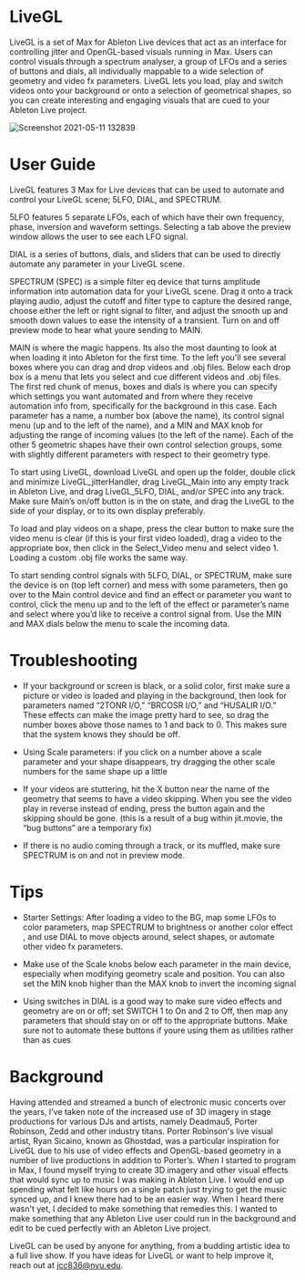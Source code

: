 # LiveGL
LiveGL is a set of Max for Ableton Live devices that act as an interface for controlling jitter and OpenGL-based visuals running in Max. Users can control visuals through a spectrum analyser, a group of LFOs and a series of buttons and dials, all individually mappable to a wide selection of geometry and video fx parameters. LiveGL lets you load, play and switch videos onto your background or onto a selection of geometrical shapes, so you can create interesting and engaging visuals that are cued to your Ableton Live project.

![Screenshot 2021-05-11 132839](https://user-images.githubusercontent.com/83727369/117859567-2ce77100-b25d-11eb-923a-ba885b852986.png)

# User Guide 
LiveGL features 3 Max for Live devices that can be used to automate and control your LiveGL scene; 5LFO, DIAL, and SPECTRUM.

5LFO features 5 separate LFOs, each of which have their own frequency, phase, inversion and waveform settings. Selecting a tab above the preview window allows the user to see each LFO signal. 

DIAL is a series of buttons, dials, and sliders that can be used to directly automate any parameter in your LiveGL scene. 

SPECTRUM (SPEC) is a simple filter eq device that turns amplitude information into automation data for your LiveGL scene. Drag it onto a track playing audio, adjust the cutoff and filter type to capture the desired range, choose either the left or right signal to filter, and adjust the smooth up and smooth down values to ease the intensity of a transient. Turn on and off preview mode to hear what youre sending to MAIN. 

MAIN is where the magic happens. Its also the most daunting to look at when loading it into Ableton for the first time. To the left you'll see several boxes where you can drag and drop videos and .obj files. Below each drop box is a menu that lets you select and cue different videos and .obj files. The first red chunk of menus, boxes and dials is where you can specify which settings you want automated and from where they receive automation info from, specifically for the background in this case. Each parameter has a name, a number box (above the name), its control signal menu (up and to the left of the name), and a MIN and MAX knob for adjusting the range of incoming values (to the left of the name). Each of the other 5 geometric shapes have their own control selection groups, some with slightly different parameters with respect to their geometry type. 

To start using LiveGL, download LiveGL and open up the folder, double click and minimize LiveGL_jitterHandler, drag LiveGL_Main into any empty track in Ableton Live, and drag LiveGL_5LFO, DIAL, and/or SPEC into any track. Make sure Main’s on/off button is in the on state, and drag the LiveGL to the side of your display, or to its own display preferably. 

To load and play videos on a shape, press the clear button to make sure the video menu is clear (if this is your first video loaded), drag a video to the appropriate box, then click in the Select_Video menu and select video 1. Loading a custom .obj file works the same way. 

To start sending control signals with 5LFO, DIAL, or SPECTRUM, make sure the device is on (top left corner) and mess with some parameters, then go over to the Main control device and find an effect or parameter you want to control, click the menu up and to the left of the effect or parameter’s name and select where you’d like to receive a control signal from. Use the MIN and MAX dials below the menu to scale the incoming data. 

# Troubleshooting
- If your background or screen is black, or a solid color, first make sure a picture or video is loaded and playing in the background, then look for parameters named “2TONR I/O,” “BRCOSR I/O,” and “HUSALIR I/O.” These effects can make the image pretty hard to see, so drag the number boxes above those names to 1 and back to 0. This makes sure that the system knows they should be off. 

- Using Scale parameters: if you click on a number above a scale parameter and your shape disappears, try dragging the other scale numbers for the same shape up a little 

- If your videos are stuttering, hit the X button near the name of the geometry that seems to have a video skipping. When you see the video play in reverse instead of ending, press the button again and the skipping should be gone. (this is a result of a bug within jit.movie, the “bug buttons” are a temporary fix)

- If there is no audio coming through a track, or its muffled, make sure SPECTRUM is on and not in preview mode. 

# Tips

- Starter Settings: After loading a video to the BG, map some LFOs to color parameters, map SPECTRUM to brightness or another color effect , and use DIAL to move objects around, select shapes, or automate other video fx parameters.

- Make use of the Scale knobs below each parameter in the main device, especially when modifying geometry scale and position. You can also set the MIN knob higher than the MAX knob to invert the incoming signal

- Using switches in DIAL is a good way to make sure video effects and geometry are on or off; set SWITCH 1 to On and 2 to Off, then map any parameters that should stay on or off to the appropriate buttons. Make sure not to automate these buttons if youre using them as utilities rather than as cues

# Background 
Having attended and streamed a bunch of electronic music concerts over the years, I’ve taken note of the increased use of 3D imagery in stage productions for various DJs and artists, namely Deadmau5, Porter Robinson, Zedd and other industry titans. Porter Robinson's live visual artist, Ryan Sicaino, known as Ghostdad, was a particular inspiration for LiveGL due to his use of video effects and OpenGL-based geometry in a number of live productions in addition to Porter’s. 
When I started to program in Max, I found myself trying to create 3D imagery and other visual effects that would sync up to music I was making in Ableton Live. I would end up spending what felt like hours on a single patch just trying to get the music synced up, and I knew there had to be an easier way. When I heard there wasn't yet, I decided to make something that remedies this. I wanted to make something that any Ableton Live user could run in the background and edit to be cued perfectly with an Ableton Live project. 

LiveGL can be used by anyone for anything, from a budding artistic idea to a full live show. If you have ideas for LiveGL or want to help improve it, reach out at jcc836@nyu.edu.
